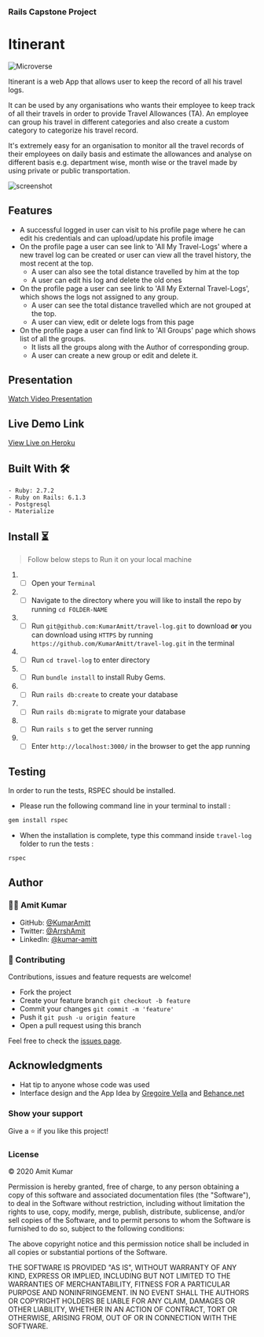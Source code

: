 ### Rails Capstone Project

# Itinerant

![Microverse](https://img.shields.io/badge/-Microverse-6F23FF?style=for-the-badge)

Itinerant is a web App that allows user to keep the record of all his travel logs.

It can be used by any organisations who wants their employee to keep track of all their travels in order to provide Travel Allowances (TA).
An employee can group his travel in different categories and also create a custom category to categorize his travel record.

It's extremely easy for an organisation to monitor all the travel records of their employees on daily basis and estimate the allowances and analyse on 
different basis e.g. department wise, month wise or the travel made by using private or public transportation.

![screenshot](./app/assets/images/scr.png)

## Features

* A successful logged in user can visit to his profile page where he can edit his credentials and can upload/update his profile image
* On the profile page a user can see link to 'All My Travel-Logs' where a new travel log can be created or user can view all the travel history, the most recent at the top.
    * A user can also see the total distance travelled by him at the top
    * A user can edit his log and delete the old ones
* On the profile page a user can see link to 'All My External Travel-Logs', which shows the logs not assigned to any group.
    * A user can see the total distance travelled which are not grouped at the top.
    * A user can view, edit or delete logs from this page
* On the profile page a user can find link to 'All Groups' page which shows list of all the groups.
    * It lists all the groups along with the Author of corresponding group.
    * A user can create a new group or edit and delete it.
    
## Presentation

[Watch Video Presentation]()

## Live Demo Link

[View Live on Heroku](https://glacial-hamlet-02969.herokuapp.com/)


## Built With 🛠

```
- Ruby: 2.7.2
- Ruby on Rails: 6.1.3
- Postgresql
- Materialize
```

## Install ⏳

> Follow below steps to Run it on your local machine

1. - [ ] Open your `Terminal`
2. - [ ] Navigate to the directory where you will like to install the repo by running `cd FOLDER-NAME`
3. - [ ] Run `git@github.com:KumarAmitt/travel-log.git` to download <b>or</b> you can download using `HTTPS` by running `https://github.com/KumarAmitt/travel-log.git` in the terminal
4. - [ ] Run `cd travel-log` to enter directory
5. - [ ] Run `bundle install` to install Ruby Gems.
6. - [ ] Run `rails db:create` to create your database
7. - [ ] Run `rails db:migrate` to migrate your database
8. - [ ] Run `rails s` to get the server running
9. - [ ] Enter `http://localhost:3000/` in the browser to get the app running

## Testing

In order to run the tests, RSPEC should be installed.

- Please run the following command line in your terminal to install :

```bash
gem install rspec
```

- When the installation is complete, type this command inside `travel-log` folder to run the tests :

```bash
rspec
```

## Author

### 👨‍💻 Amit Kumar

- GitHub: [@KumarAmitt](https://github.com/KumarAmitt)
- Twitter: [@ArrshAmit](https://twitter.com/ArrshAmitt)
- LinkedIn: [@kumar-amitt](https://www.linkedin.com/in/kumar-amitt)

### 🤝 Contributing

Contributions, issues and feature requests are welcome!

- Fork the project
- Create your feature branch `git checkout -b feature`
- Commit your changes `git commit -m 'feature'`
- Push it `git push -u origin feature`
- Open a pull request using this branch


Feel free to check the [issues page](https://github.com/KumarAmitt/travel-log/issues).


## Acknowledgments

- Hat tip to anyone whose code was used
- Interface design and the App Idea by [Gregoire Vella](https://www.behance.net/gregoirevella) and [Behance.net](https://www.behance.net/gallery/19759151/Snapscan-iOs-design-and-branding?tracking_source=)

### Show your support

Give a ⭐️ if you like this project!

### License

&copy; 2020 Amit Kumar

Permission is hereby granted, free of charge, to any person obtaining a copy
of this software and associated documentation files (the "Software"), to deal
in the Software without restriction, including without limitation the rights
to use, copy, modify, merge, publish, distribute, sublicense, and/or sell
copies of the Software, and to permit persons to whom the Software is
furnished to do so, subject to the following conditions:

The above copyright notice and this permission notice shall be included in all
copies or substantial portions of the Software.

THE SOFTWARE IS PROVIDED "AS IS", WITHOUT WARRANTY OF ANY KIND, EXPRESS OR
IMPLIED, INCLUDING BUT NOT LIMITED TO THE WARRANTIES OF MERCHANTABILITY,
FITNESS FOR A PARTICULAR PURPOSE AND NONINFRINGEMENT. IN NO EVENT SHALL THE
AUTHORS OR COPYRIGHT HOLDERS BE LIABLE FOR ANY CLAIM, DAMAGES OR OTHER
LIABILITY, WHETHER IN AN ACTION OF CONTRACT, TORT OR OTHERWISE, ARISING FROM,
OUT OF OR IN CONNECTION WITH THE SOFTWARE.
